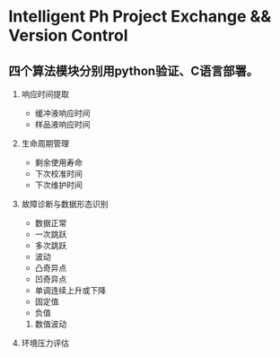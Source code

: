 # Intelligent Ph Project Exchange && Version Control
## 四个算法模块分别用python验证、C语言部署。
1. 响应时间提取
    - 缓冲液响应时间
    - 样品液响应时间
2. 生命周期管理
    - 剩余使用寿命
    - 下次校准时间
    - 下次维护时间
3. 故障诊断与数据形态识别
    - 数据正常
    - 一次跳跃
    - 多次跳跃
    - 波动
    - 凸奇异点
    - 凹奇异点
    - 单调连续上升或下降
    - 固定值
    - 负值
    1.  数值波动
    
4. 环境压力评估
